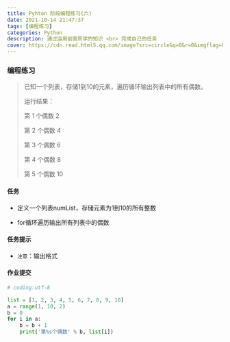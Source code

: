 ```yaml
---
title: Pyhton 阶段编程练习(六)
date: 2021-10-14 21:47:37
tags: [编程练习]
categories: Python
description: 通过运用前面所学的知识 <br> 完成自己的任务
cover: https://cdn.read.html5.qq.com/image?src=circle&q=0&r=0&imgflag=0&cdn_cache=1800&w=0&h=0&imageUrl=https://learnonly-7.oss-cn-qingdao.aliyuncs.com/2021-10-14/1.png
---
```


### 编程练习

> 已知一个列表，存储1到10的元素，遍历循环输出列表中的所有偶数。
>
> 运行结果：
>
> 第 1 个偶数 2
>
> 第 2 个偶数 4
>
> 第 3 个偶数 6
>
> 第 4 个偶数 8
>
> 第 5 个偶数 10

#### 任务

- 定义一个列表numList，存储元素为1到10的所有整数

- for循环遍历输出所有列表中的偶数

#### 任务提示

- `注意`：输出格式

#### 作业提交

```python
# coding:utf-8

list = [1, 2, 3, 4, 5, 6, 7, 8, 9, 10]
a = range(1, 10, 2)
b = 0
for i in a:
    b = b + 1
    print('第%s个偶数' % b, list[i])

```

